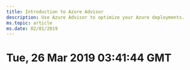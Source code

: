```yaml
---
title: Introduction to Azure Advisor
description: Use Azure Advisor to optimize your Azure deployments.
ms.topic: article
ms.date: 02/01/2019
---
```


# Tue, 26 Mar 2019 03:41:44 GMT
